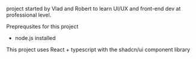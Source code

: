 project started by Vlad and Robert to learn UI/UX and front-end dev 
at professional level.

Preprequsites for this project 
- node.js installed

This project uses React + typescript with the shadcn/ui component library

